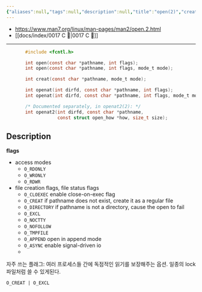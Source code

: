 ```yaml
---
{"aliases":null,"tags":null,"description":null,"title":"open(2)","created":"2023-09-20T11:17:10","updated":"2023-09-20T11:26:01","dg-publish":true,"permalink":"/docs/open(2)/","dgPassFrontmatter":true}
---
```


- <https://www.man7.org/linux/man-pages/man2/open.2.html>
- [[docs/index/0017 C 🍎\|0017 C 🍎]]
___

```c
       #include <fcntl.h>

       int open(const char *pathname, int flags);
       int open(const char *pathname, int flags, mode_t mode);

       int creat(const char *pathname, mode_t mode);

       int openat(int dirfd, const char *pathname, int flags);
       int openat(int dirfd, const char *pathname, int flags, mode_t mode);

       /* Documented separately, in openat2(2): */
       int openat2(int dirfd, const char *pathname,
                   const struct open_how *how, size_t size);
```

## Description

**flags**

- access modes
	- `O_RDONLY`
	- `O_WRONLY`
	- `O_RDWR`
- file creation flags, file status flags
	- `O_CLOEXEC` enable close-on-exec flag
	- `O_CREAT` if pathname does not exist, create it as a regular file
	- `O_DIRECTORY` if pathname is not a directory, cause the open to fail
	- `O_EXCL`
	- `O_NOCTTY`
	- `O_NOFOLLOW`
	- `O_TMPFILE`
	- `O_APPEND` open in append mode
	- `O_ASYNC` enable signal-driven io
	- 

자주 쓰는 플래그: 여러 프로세스들 간에 독점적인 읽기를 보장해주는 옵션. 일종의 lock 파일처럼 쓸 수 있게된다.

```
O_CREAT | O_EXCL
```
